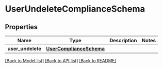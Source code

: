 # UserUndeleteComplianceSchema


## Properties
Name | Type | Description | Notes
------------ | ------------- | ------------- | -------------
**user_undelete** | [**UserComplianceSchema**](UserComplianceSchema.md) |  | 

[[Back to Model list]](../README.md#documentation-for-models) [[Back to API list]](../README.md#documentation-for-api-endpoints) [[Back to README]](../README.md)


